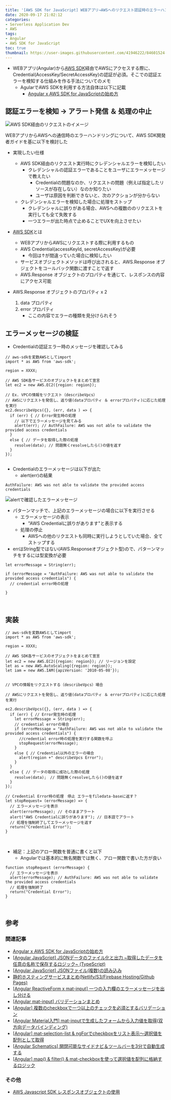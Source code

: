 ```yaml
---
title: '[AWS SDK for JavaScript] WEBアプリ→AWSへのリクエスト認証時のエラーハンドリング'
date: 2020-09-17 21:02:12
categories:
- Serverless Application Dev
- AWS
tags: 
- Angular
- AWS SDK for JavaScript
toc: true
thumbnail: https://user-images.githubusercontent.com/41946222/84601524-bf4f8b00-aebb-11ea-9bf6-33f5f99da852.png
---
```


- WEBアプリ(Angular)から[AWS SDK](https://aws.amazon.com/jp/tools/)経由でAWSにアクセスする際に、Credential(AccessKey/SecretAccessKey)の認証が必須。そこでの認証エラーを検知する仕組みを作る手法についてのメモ
    - AgularでAWS SDKを利用する方法自体は以下に記載 
        - [Angular x AWS SDK for JavaScriptの始め方](/Angular-x-AWS-SDK-for-JavaScriptの始め方/)

## 認証エラーを検知 → アラート発信 ＆ 処理の中止
![AWS SDK経由のリクエストのイメージ](https://user-images.githubusercontent.com/68212997/93470108-5b11ec80-f92c-11ea-8547-3e318a1314a3.png)

WEBアプリからAWSへの通信時のエラーハンドリングについて、AWS SDK開発者ガイドを基に以下を検討した

- 実現したい仕様
    - AWS SDK経由のリクエスト実行時にクレデンシャルエラーを検知したい
        - クレデンシャルの認証エラーであることをユーザにエラーメッセージで教えたい
            - Credentialの問題なのか、リクエストの問題（例えば指定したリソースが存在しない）なのか知りたい
            - ユーザは原因を判断できないと、次のアクションが分からない
    - クレデンシャルエラーを検知した場合に処理をストップ
        - クレデンシャルに誤りがある場合、AWSへの複数ののリクエストを実行しても全て失敗する
        - 一つエラーが出た時点で止めることでUXを向上させたい
  
- [AWS SDK](https://aws.amazon.com/jp/tools/)とは
  - WEBアプリからAWSにリクエストする際に利用するもの
  - AWS Credential(accessKeyId, secretAccessKey)が必要
    - 今回は↑が間違っていた場合に検知したい
  - サービスオブジェクトメソッドは呼び出されると、AWS.Response オブジェクトをコールバック関数に渡すことで返す
  - AWS.Response オブジェクトのプロパティを通じて、レスポンスの内容にアクセス可能
​
- AWS.Response オブジェクトのプロパティ x 2
    1. data プロパティ
    2. error プロパティ
        - ここの内容でエラーの種類を見分けられそう
​
## エラーメッセージの検証
- Credentialの認証エラー時のメッセージを確認してみる
```
// aws-sdkを変数AWSとしてimport
import * as AWS from 'aws-sdk';
​
region = XXXX;
​
// AWS SDK各サービスのオブジェクトをまとめて宣言
let ec2 = new AWS.EC2({region: region});
​
// Ex. VPCの情報をリクエスト（describeVpcs）
// AWSにリクエストを発信し、返り値(dataプロパティ ＆ errorプロパティ)に応じた処理を実行
ec2.describeVpcs({}, (err, data ) => {
  if (err) { // Error発生時の処理
    // 以下でエラーメッセージを見てみる
    alert(err); // AuthFailure: AWS was not able to validate the provided access credentials
  }
  else { // データを取得した際の処理
    resolve(data); // 問題無くresolveしたら()の値を返す
  }
});
​
```

- Credentialのエラーメッセージは以下が出た
  - alert(err)の結果
```
AuthFailure: AWS was not able to validate the provided access credentials
```

![alertで確認したエラーメッセージ](https://user-images.githubusercontent.com/68212997/93469930-243bd680-f92c-11ea-9495-ef18f088434a.png)
​
​
- パターンマッチで、上記のエラーメッセージの場合に以下を実行させる
  - エラーメッセージの表示
    - "AWS Credentialに誤りがあります"と表示する
  - 処理の停止
    - AWSへの他のリクエストも同時に実行しようとしていた場合、全てストップする
​
- errはString型ではない(AWS.Responseオブジェクト型)ので、パターンマッチをするには型変換が必要
```
let errorMessage = String(err);
​
if (errorMessage = "AuthFailure: AWS was not able to validate the provided access credentials") { 
  // credential error時の処理
​
}
```
​​
## 実装
```
// aws-sdkを変数AWSとしてimport
import * as AWS from 'aws-sdk';
​
region = XXXX;
​
// AWS SDK各サービスのオブジェクトをまとめて宣言
let ec2 = new AWS.EC2({region: region}); // リージョンを設定
let as = new AWS.AutoScaling({region: region});
let iam = new AWS.IAM({apiVersion: '2010-05-08'});
​
​
// VPCの情報をリクエストする（describeVpcs）場合
​
// AWSにリクエストを発信し、返り値(dataプロパティ ＆ errorプロパティ)に応じた処理を実行
​
ec2.describeVpcs({}, (err, data ) => {
  if (err) { // Error発生時の処理
    let errorMessage = String(err);
    // credential errorの場合
    if (errorMessage = "AuthFailure: AWS was not able to validate the provided access credentials") { 
      //credential error時の処理を実行する関数を呼ぶ
      stopRequest(errorMessage);
    }
    else { // Credential以外のエラーの場合
      alert(region +" describeVpcs Error");
    }
  }
  else { // データの取得に成功した際の処理
    resolve(data);　// 問題無くresolveしたら()の値を返す
  } 
});
​
// Credential Error時の処理　停止 エラーをfiledata-baseに返す？
let stopRequest= (errorMessage) => {
  // エラーメッセージを表示
  alert(errorMessage); // そのままアラート
  alert("AWS Credentialに誤りがあります"); // 日本語でアラート
  // 処理を強制終了してエラーメッセージを返す
  return("Credential Error");
}
```
​
- 補足：上記のアロー関数を普通に書くと以下
  - Angularでは基本的に無名関数では無く、アロー関数で書いた方が良い
```
function stopRequest (errorMessage) {
  // エラーメッセージを表示
  alert(errorMessage); // AuthFailure: AWS was not able to validate the provided access credentials
  // 処理を強制終了
  return("Credential Error");
}
```
​
## 参考
### 関連記事
- [Angular x AWS SDK for JavaScriptの始め方](/Angular-x-AWS-SDK-for-JavaScriptの始め方/)
- [[Angular JavaScript] JSONデータのファイル化と出力 ~取得したデータを任意の名称で保存するロジック~ (TypeScript)](/Angular-JSONデータのファイル化と出力-クラウドから取得したデータを任意の名称で保存する/)
- [[Angular JavaScript] JSONファイル(複数)の読み込み](/Angular-JavaScript-JSONファイルの読み込み/)
- [静的ホスティングサービスまとめ(Netlify/S3/Firebase Hosting/Github Pages)](/静的ホスティングサービスまとめ-Netlify-S3-Firebase-Hosting-Github-Pages/)
- [[Angular ReactiveForm x mat-input] 一つの入力欄のエラーメッセージを出し分ける](/Angular-ReactiveForm-x-mat-input-一つの入力欄のエラーメッセージを出し分ける/)
- [[Angular mat-input] バリデーションまとめ](/Angular-mat-input-バリデーションまとめ/)
- [[Angular] 複数のcheckboxで一つ以上のチェックを必須とするバリデーション](/Angular-複数のcheckboxで一つ以上のチェックを必須とするバリデーション/)
- [[Angular Material入門] mat-inputで生成したフォームから入力値を取得(双方向データバインディング)](/Angular入門-mat-inputで生成したフォームから入力値を取得-双方向データバインディング/)
- [[Angular] mat-selection-list & ngForでcheckboxをリスト表示～選択値を配列として取得](/Angular-mat-selection-listでcheckboxを表示～選択値を配列として取得/)
- [[Angular Schematics] 開閉可能なサイドナビ＆ツールバーを3分で自動生成する](/Angular-Schematics-開閉可能なサイドナビ＆ツールバーを3分で自動生成する/)
- [[Angular] map() & filter() & mat-checkboxを使って選択値を配列に格納するロジック](/Angular-map-fileter-mat-checkboxを使って選択値を配列に格納するロジック/)

### その他
- [AWS Javascript SDK レスポンスオブジェクトの使用](https://docs.aws.amazon.com/ja_jp/sdk-for-javascript/v2/developer-guide/the-response-object.html)
​
​
​